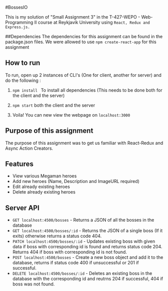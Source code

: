 #BossesIO

This is my solution of "Small Assignment 3" in the T-427-WEPO - Web-Programming II course at Reykjavík University using ```React, Redux and Express.js. ```

##Dependencies
The dependencies for this assignment can be found in the package.json files.
We were allowed to use ```npm create-react-app``` for this assignment


## How to run
To run, open up 2 instances of CLI's (One for client, another for server) and do the following : 

1. ``` npm install  ``` To install all dependencies (This needs to be done both for the client and the server) 

2. ``` npm start ``` both the client and the server
3. Voila! You can new view the webpage on ```localhost:3000```


## Purpose of this assignment

The purpose of this assignment was to get us familiar with React-Redux and Async Action Creators.

## Features 
 * View various Megaman heroes
 * Add new heroes (Name, Description and ImageURL required)
 * Edit already existing heroes
 * Delete already existing heroes


## Server API
 * ```GET localhost:4500/bosses``` - Returns a JSON of all the bosses in the database
 * ```GET localhost:4500/bosses/:id``` - Returns the JSON of a single boss (If it exits) otherwise returns a status code 404. 
 * ```PATCH localhost:4500/bosses/:id``` - Updates existing boss with given data if boss with corresponding id is found and returns status code 204. Returns 404 if boss with corresponding id is not found. 
 * ```POST localhost:4500/bosses``` - Create a new boss object and add it to the database, returns if status code 400 if unsuccessful or 201 if successful.
 * ```DELETE localhost:4500/bosses/:id``` - Deletes an existing boss in the database with the corresponding id and reutrns 204 if successful, 404 if boss was not found. 